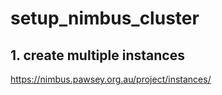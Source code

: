 # setup_nimbus_cluster
## 1. create multiple instances
https://nimbus.pawsey.org.au/project/instances/
